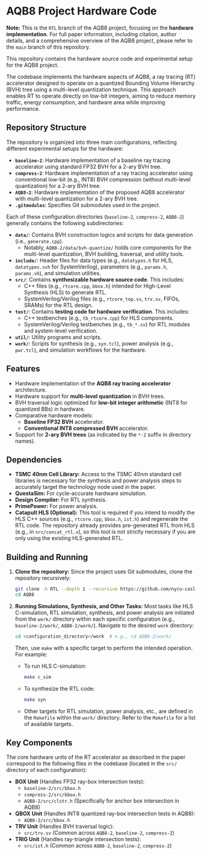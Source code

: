 # AQB8 Project Hardware Code

**Note:** This is the `RTL` branch of the AQB8 project, focusing on the **hardware implementation**. For full paper information, including citation, author details, and a comprehensive overview of the AQB8 project, please refer to the `main` branch of this repository.

This repository contains the hardware source code and experimental setup for the AQB8 project.

The codebase implements the hardware aspects of AQB8, a ray tracing (RT) accelerator designed to operate on a quantized Bounding Volume Hierarchy (BVH) tree using a multi-level quantization technique. This approach enables RT to operate directly on low-bit integers, aiming to reduce memory traffic, energy consumption, and hardware area while improving performance.

## Repository Structure

The repository is organized into three main configurations, reflecting different experimental setups for the hardware:

* **`baseline-2`**: Hardware implementation of a baseline ray tracing accelerator using standard FP32 BVH for a 2-ary BVH tree.
* **`compress-2`**: Hardware implementation of a ray tracing accelerator using conventional low-bit (e.g., INT8) BVH compression (without multi-level quantization) for a 2-ary BVH tree.
* **`AQB8-2`**: Hardware implementation of the proposed AQB8 accelerator with multi-level quantization for a 2-ary BVH tree.
* **`.gitmodules`**: Specifies Git submodules used in the project.

Each of these configuration directories (`baseline-2`, `compress-2`, `AQB8-2`) generally contains the following subdirectories:

* **`data/`**: Contains BVH construction logics and scripts for data generation (i.e., `generate.cpp`).
    * Notably, `AQB8-2/data/bvh-quantize/` holds core components for the multi-level quantization, BVH building, traversal, and utility tools.
* **`include/`**: Header files for data types (e.g., `datatypes.h` for HLS, `datatypes.svh` for SystemVerilog), parameters (e.g., `params.h`, `params.vh`), and simulation utilities.
* **`src/`**: Contains **synthesizable hardware source code**. This includes:
    * C++ files (e.g., `rtcore.cpp`, `bbox.h`) intended for High-Level Synthesis (HLS) to generate RTL.
    * SystemVerilog/Verilog files (e.g., `rtcore_top.sv`, `trv.sv`, FIFOs, SRAMs) for the RTL design.
* **`test/`**: Contains **testing code for hardware verification**. This includes:
    * C++ testbenches (e.g., `tb_rtcore.cpp`) for HLS components.
    * SystemVerilog/Verilog testbenches (e.g., `tb_*.sv`) for RTL modules and system-level verification.
* **`util/`**: Utility programs and scripts.
* **`work/`**: Scripts for synthesis (e.g., `syn.tcl`), power analysis (e.g., `pwr.tcl`), and simulation workflows for the hardware.

## Features

* Hardware implementation of the **AQB8 ray tracing accelerator** architecture.
* Hardware support for **multi-level quantization** in BVH trees.
* BVH traversal logic optimized for **low-bit integer arithmetic** (INT8 for quantized BBs) in hardware.
* Comparative hardware models:
    * **Baseline FP32 BVH** accelerator.
    * **Conventional INT8 compressed BVH** accelerator.
* Support for **2-ary BVH trees** (as indicated by the `*-2` suffix in directory names).

## Dependencies

* **TSMC 40nm Cell Library:** Access to the TSMC 40nm standard cell libraries is necessary for the synthesis and power analysis steps to accurately target the technology node used in the paper.
* **QuestaSim:** For cycle-accurate hardware simulation.
* **Design Compiler:** For RTL synthesis.
* **PrimePower:** For power analysis.
* **Catapult HLS (Optional):** This tool is required if you intend to modify the HLS C++ sources (e.g., `rtcore.cpp`, `bbox.h`, `ist.h`) and regenerate the RTL code. The repository already provides pre-generated RTL from HLS (e.g., in `src/concat_rtl.v`), so this tool is not strictly necessary if you are only using the existing HLS-generated RTL.

## Building and Running

1.  **Clone the repository:**
    Since the project uses Git submodules, clone the repository recursively:
    ```bash
    git clone -b RTL --depth 1 --recursive https://github.com/nycu-caslab/AQB8.git
    cd AQB8
    ```

2.  **Running Simulations, Synthesis, and Other Tasks:**
    Most tasks like HLS C-simulation, RTL simulation, synthesis, and power analysis are initiated from the `work/` directory within each specific configuration (e.g., `baseline-2/work/`, `AQB8-2/work/`).
    Navigate to the desired `work` directory:
    ```bash
    cd <configuration_directory>/work  # e.g., cd AQB8-2/work/
    ```
    Then, use `make` with a specific target to perform the intended operation. For example:
    * To run HLS C-simulation:
        ```bash
        make c_sim
        ```
    * To synthesize the RTL code:
        ```bash
        make syn
        ```
    * Other targets for RTL simulation, power analysis, etc., are defined in the `Makefile` within the `work/` directory. Refer to the `Makefile` for a list of available targets.

## Key Components

The core hardware units of the RT accelerator as described in the paper correspond to the following files in the codebase (located in the `src/` directory of each configuration):

* **BOX Unit** (Handles FP32 ray-box intersection tests):
    * `baseline-2/src/bbox.h`
    * `compress-2/src/bbox.h`
    * `AQB8-2/src/clstr.h` (Specifically for anchor box intersection in AQB8)
* **QBOX Unit** (Handles INT8 quantized ray-box intersection tests in AQB8):
    * `AQB8-2/src/bbox.h`
* **TRV Unit** (Handles BVH traversal logic):
    * `src/trv.sv` (Common across `AQB8-2`, `baseline-2`, `compress-2`)
* **TRIG Unit** (Handles ray-triangle intersection tests):
    * `src/ist.h` (Common across `AQB8-2`, `baseline-2`, `compress-2`)